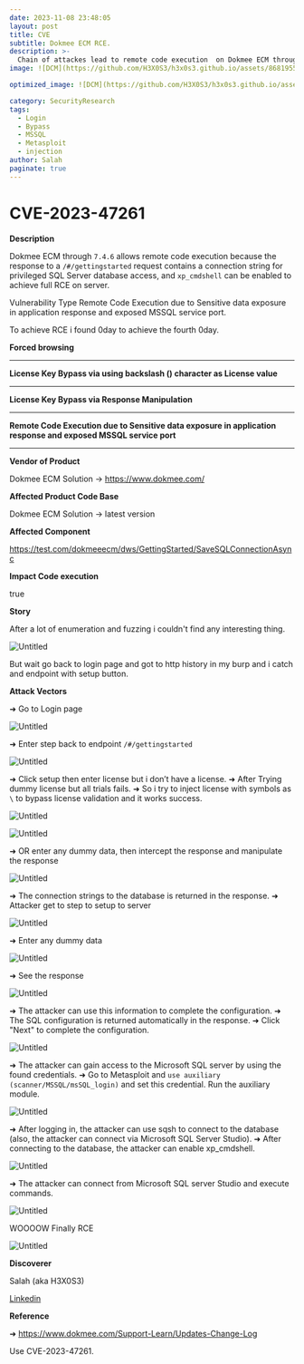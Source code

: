 ```yaml
---
date: 2023-11-08 23:48:05
layout: post
title: CVE
subtitle: Dokmee ECM RCE.
description: >-
  Chain of attackes lead to remote code execution  on Dokmee ECM through 7.4.6 
image: ![DCM](https://github.com/H3X0S3/h3x0s3.github.io/assets/86819551/899f2c3b-c015-4b26-869a-04ddb374161d)

optimized_image: ![DCM](https://github.com/H3X0S3/h3x0s3.github.io/assets/86819551/b093b7eb-25ff-4f2d-bfc5-07b53975bccc)

category: SecurityResearch
tags:
  - Login
  - Bypass
  - MSSQL
  - Metasploit
  - injection
author: Salah
paginate: true
---
```


# CVE-2023-47261

**Description**

Dokmee ECM through `7.4.6` allows remote code execution because the response to a `/#/gettingstarted` request contains a connection string for privileged SQL Server database access, and `xp_cmdshell` can be enabled to achieve full RCE on server.

Vulnerability Type  Remote Code Execution due to Sensitive data exposure in application response and exposed MSSQL service port.

To achieve RCE i found 0day to achieve the fourth 0day.

**Forced browsing**

---

**License Key Bypass via using backslash (\) character as License value**

---

**License Key Bypass via Response Manipulation**

---

**Remote Code Execution due to Sensitive data exposure in application response and exposed MSSQL service port**

---

**Vendor of Product**

 Dokmee ECM Solution → https://www.dokmee.com/

**Affected Product Code Base**

 Dokmee ECM Solution → latest version

**Affected Component**

https://test.com/dokmeeecm/dws/GettingStarted/SaveSQLConnectionAsync

**Impact Code execution**

 true

**Story**

After a lot of enumeration and fuzzing i couldn't find any interesting thing.

![Untitled](https://github.com/H3X0S3/h3x0s3.github.io/blob/main/assets/img/CVE/Untitled.gif)

But wait go back to login page and got to http history in my burp and i catch and endpoint with setup button.

**Attack Vectors**

➜ Go to Login page 

![Untitled](https://github.com/H3X0S3/h3x0s3.github.io/blob/main/assets/img/CVE/Untitled.png)

➜ Enter step back to endpoint `/#/gettingstarted` 

![Untitled](https://github.com/H3X0S3/h3x0s3.github.io/blob/main/assets/img/CVE/Untitled%201.png)

➜ Click setup then enter license but i don’t have a license. 
➜ After Trying dummy license but all trials fails.
➜ So i try to inject license with symbols as `\` to bypass license validation and it works success.

![Untitled](https://github.com/H3X0S3/h3x0s3.github.io/blob/main/assets/img/CVE/Untitled%202.png)

![Untitled](https://github.com/H3X0S3/h3x0s3.github.io/blob/main/assets/img/CVE/Untitled%201.gif)

➜ OR enter any dummy data, then intercept the response and manipulate the response

![Untitled](https://github.com/H3X0S3/h3x0s3.github.io/blob/main/assets/img/CVE/Untitled%202.png)

➜ The connection strings to the database is returned in the response.
➜ Attacker get to step to setup to server 

![Untitled](https://github.com/H3X0S3/h3x0s3.github.io/blob/main/assets/img/CVE/Untitled%204.png)

➜ Enter any dummy data

![Untitled](https://github.com/H3X0S3/h3x0s3.github.io/blob/main/assets/img/CVE/Untitled%205.png)

➜ See the response 

![Untitled](https://github.com/H3X0S3/h3x0s3.github.io/blob/main/assets/img/CVE/Untitled%206.png)

➜ The attacker can use this information to complete the configuration.
➜ The SQL configuration is returned automatically in the response.
➜ Click "Next" to complete the configuration.

![Untitled](https://github.com/H3X0S3/h3x0s3.github.io/blob/main/assets/img/CVE/Untitled%207.png)

➜ The attacker can gain access to the Microsoft SQL server by using the found credentials.
➜ Go to Metasploit and `use auxiliary (scanner/MSSQL/msSQL_login)` and set this credential. Run the auxiliary module.

![Untitled](https://github.com/H3X0S3/h3x0s3.github.io/blob/main/assets/img/CVE/Untitled%208.png)

➜ After logging in, the attacker can use sqsh to connect to the database (also, the attacker can connect via Microsoft SQL Server Studio).
➜ After connecting to the database, the attacker can enable xp_cmdshell.

![Untitled](https://github.com/H3X0S3/h3x0s3.github.io/blob/main/assets/img/CVE/Untitled%209.png)

➜ The attacker can connect from Microsoft SQL server Studio and execute commands.

![Untitled](https://github.com/H3X0S3/h3x0s3.github.io/blob/main/assets/img/CVE/Untitled%2010.png)

WOOOOW Finally RCE 

![Untitled](https://github.com/H3X0S3/h3x0s3.github.io/blob/main/assets/img/CVE/Untitled%202.gif?raw=true)

**Discoverer**

Salah (aka H3X0S3)

[Linkedin](https://www.linkedin.com/in/h3x0s3/ "Linkedin")

**Reference**

➜ https://www.dokmee.com/Support-Learn/Updates-Change-Log

Use CVE-2023-47261.
